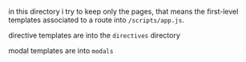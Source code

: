 in this directory i try to keep only the pages, that means the
first-level templates associated to a route into `/scripts/app.js`.

directive templates are into the `directives` directory

modal templates are into `modals`
